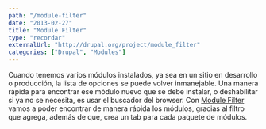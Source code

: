 ```yaml
---
path: "/module-filter"
date: "2013-02-27"
title: "Module Filter"
type: "recordar"
externalUrl: "http://drupal.org/project/module_filter"
categories: ["Drupal", "Modules"]
---
```


Cuando tenemos varios módulos instalados, ya sea en un sitio en desarrollo o producción, la lista de opciones se puede volver inmanejable. Una manera rápida para encontrar ese módulo nuevo que se debe instalar, o deshabilitar si ya no se necesita, es usar el buscador del browser. Con [Module Filter](http://drupal.org/project/module_filter) vamos a poder encontrar de manera rápida los módulos, gracias al filtro que agrega, además de que, crea un tab para cada paquete de módulos.